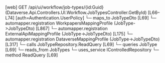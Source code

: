 [web] GET /api/ui/workflow/job-types/{id:Guid}  (Dataverse.Api.Controllers.UI.Workflow.JobTypesController.GetById)  [L66–L74] [auth=Authentication.UserPolicy]
  └─ maps_to JobTypeDto [L69]
    └─ automapper.registration WorkpapersMappingProfile (JobType->JobTypeDto) [L867]
    └─ automapper.registration ExternalApiMappingProfile (JobType->JobTypeDto) [L175]
    └─ automapper.registration DataverseMappingProfile (JobType->JobTypeDto) [L317]
  └─ calls JobTypeRepository.ReadQuery [L69]
  └─ queries JobType [L69]
    └─ reads_from JobTypes
  └─ uses_service IControlledRepository<JobType>
    └─ method ReadQuery [L69]

